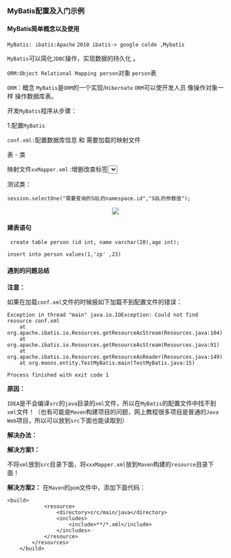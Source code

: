 

### MyBatis配置及入门示例




#### MyBatis简单概念以及使用

`MyBatis:`
​	`ibatis:Apache`
​	`2010 ibatis-> google colde ,Mybatis`

`MyBatis`可以简化`JDBC`操作，实现数据的持久化 。
​	

`ORM:Object Relational Mapping`
​	    `person`对象   `person`表

`ORM`：概念 
`MyBatis`是`ORM`的一个实现/`Hibernate` 
`ORM`可以使开发人员  像操作对象一样 操作数据库表。

开发`MyBatis`程序从步骤：

1.配置`MyBatis`

`conf.xml:`配置数据库信息 和 需要加载的映射文件

表 - 类

映射文件`xxMapper.xml`  :增删改查标签<select>

测试类：

`session.selectOne("需要查询的SQL的namespace.id","SQL的参数值");`

<div align="center">
<img src="https://github.com/ZP-AlwaysWin/Java-Learn/blob/master/MyBatis%E5%AD%A6%E4%B9%A0%E7%AC%94%E8%AE%B0/MyBatis%E5%9B%BE%E7%89%87/orm%E8%A1%A8%E4%B8%8E%E5%AF%B9%E8%B1%A1%E6%98%A0%E5%B0%84.png" />
</div>




#### 建表语句

` create table person (id int, name varchar(20),age int);`

`insert into person values(1,'zp' ,23)`



#### 遇到的问题总结

**注意：**

如果在加载`conf.xml`文件的时候报如下加载不到配置文件的错误：

```
Exception in thread "main" java.io.IOException: Could not find resource conf.xml
	at org.apache.ibatis.io.Resources.getResourceAsStream(Resources.java:104)
	at org.apache.ibatis.io.Resources.getResourceAsStream(Resources.java:91)
	at org.apache.ibatis.io.Resources.getResourceAsReader(Resources.java:149)
	at org.moons.entity.TestMyBatis.main(TestMyBatis.java:15)

Process finished with exit code 1
```

**原因：**

`IDEA`是不会编译`src`的`java`目录的`xml`文件，所以在`MyBatis`的配置文件中找不到`xml`文件！（也有可能是`Maven`构建项目的问题，网上教程很多项目是普通的`Java Web`项目，所以可以放到`src`下面也能读取到）



**解决办法：**



**解决方案1：**

不将`xml`放到`src`目录下面，将`xxxMapper.xml`放到`Maven`构建的`resource`目录下面！



**解决方案2：** 
在`Maven`的`pom`文件中，添加下面代码：

```
<build>
            <resource>
                <directory>src/main/java</directory>
                <includes>
                    <include>**/*.xml</include>
                </includes>
            </resource>
        </resources>
    </build>
```

